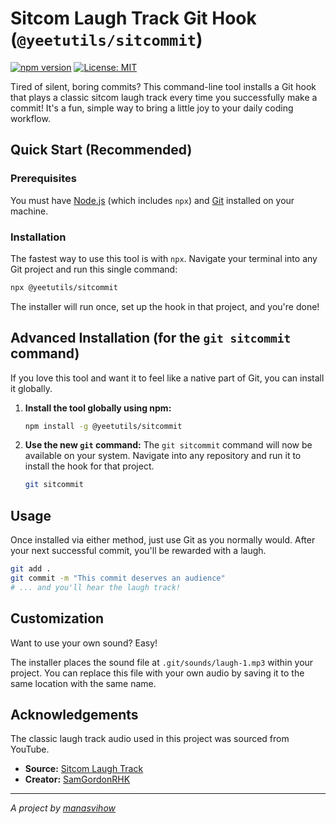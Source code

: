 # Sitcom Laugh Track Git Hook (`@yeetutils/sitcommit`)

[![npm version](https://badge.fury.io/js/%40yeetutils%2Fsitcommit.svg)](https://badge.fury.io/js/%40yeetutils%2Fsitcommit)
[![License: MIT](https://img.shields.io/badge/License-MIT-yellow.svg)](https://opensource.org/licenses/MIT)

Tired of silent, boring commits? This command-line tool installs a Git hook that plays a classic sitcom laugh track every time you successfully make a commit! It's a fun, simple way to bring a little joy to your daily coding workflow.

## Quick Start (Recommended)

### Prerequisites
You must have [Node.js](https://nodejs.org/) (which includes `npx`) and [Git](https://git-scm.com/) installed on your machine.

### Installation
The fastest way to use this tool is with `npx`. Navigate your terminal into any Git project and run this single command:

```bash
npx @yeetutils/sitcommit
````

The installer will run once, set up the hook in that project, and you're done\!

## Advanced Installation (for the `git sitcommit` command)

If you love this tool and want it to feel like a native part of Git, you can install it globally.

1.  **Install the tool globally using npm:**

    ```bash
    npm install -g @yeetutils/sitcommit
    ```

2.  **Use the new `git` command:**
    The `git sitcommit` command will now be available on your system. Navigate into any repository and run it to install the hook for that project.

    ```bash
    git sitcommit
    ```

## Usage

Once installed via either method, just use Git as you normally would. After your next successful commit, you'll be rewarded with a laugh.

```bash
git add .
git commit -m "This commit deserves an audience"
# ... and you'll hear the laugh track!
```

## Customization

Want to use your own sound? Easy\!

The installer places the sound file at `.git/sounds/laugh-1.mp3` within your project. You can replace this file with your own audio by saving it to the same location with the same name.

## Acknowledgements

The classic laugh track audio used in this project was sourced from YouTube.

* **Source:** [Sitcom Laugh Track](https://youtu.be/4VTBMznLrWs)
* **Creator:** [SamGordonRHK](https://www.youtube.com/@samgordonrhk5821)

-----

*A project by [manasvihow](https://github.com/manasvihow)*
